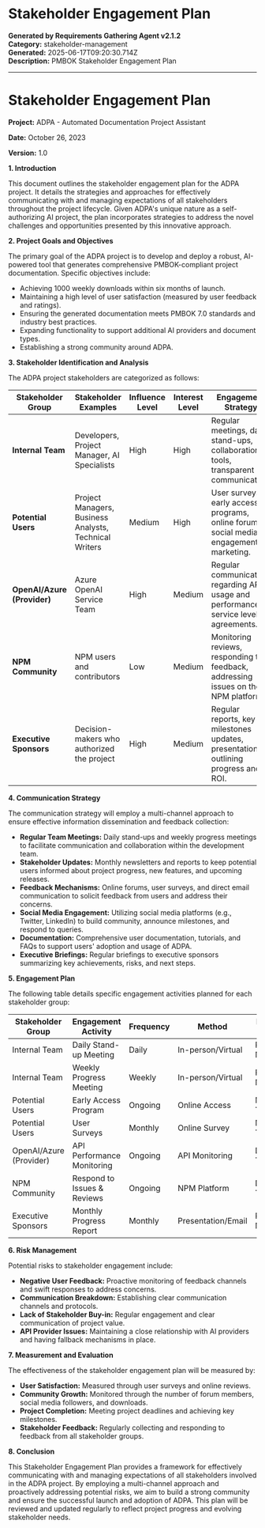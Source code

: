 # Stakeholder Engagement Plan

**Generated by Requirements Gathering Agent v2.1.2**  
**Category:** stakeholder-management  
**Generated:** 2025-06-17T09:20:30.714Z  
**Description:** PMBOK Stakeholder Engagement Plan

---

# Stakeholder Engagement Plan

**Project:** ADPA - Automated Documentation Project Assistant

**Date:** October 26, 2023

**Version:** 1.0


**1. Introduction**

This document outlines the stakeholder engagement plan for the ADPA project.  It details the strategies and approaches for effectively communicating with and managing expectations of all stakeholders throughout the project lifecycle.  Given ADPA's unique nature as a self-authorizing AI project, the plan incorporates strategies to address the novel challenges and opportunities presented by this innovative approach.


**2. Project Goals and Objectives**

The primary goal of the ADPA project is to develop and deploy a robust, AI-powered tool that generates comprehensive PMBOK-compliant project documentation.  Specific objectives include:

* Achieving 1000 weekly downloads within six months of launch.
* Maintaining a high level of user satisfaction (measured by user feedback and ratings).
* Ensuring the generated documentation meets PMBOK 7.0 standards and industry best practices.
* Expanding functionality to support additional AI providers and document types.
* Establishing a strong community around ADPA.


**3. Stakeholder Identification and Analysis**

The ADPA project stakeholders are categorized as follows:

| Stakeholder Group          | Stakeholder Examples                               | Influence Level | Interest Level | Engagement Strategy                                                                   |
|-----------------------------|----------------------------------------------------|-----------------|-----------------|---------------------------------------------------------------------------------------|
| **Internal Team**           | Developers, Project Manager, AI Specialists        | High             | High             | Regular meetings, daily stand-ups, collaboration tools, transparent communication.        |
| **Potential Users**         | Project Managers, Business Analysts, Technical Writers | Medium           | High             | User surveys, early access programs, online forums, social media engagement, marketing. |
| **OpenAI/Azure (Provider)** | Azure OpenAI Service Team                           | High             | Medium           | Regular communication regarding API usage and performance, service level agreements.     |
| **NPM Community**           | NPM users and contributors                          | Low              | Medium           | Monitoring reviews, responding to feedback, addressing issues on the NPM platform.       |
| **Executive Sponsors**      | Decision-makers who authorized the project          | High             | Medium           | Regular reports, key milestones updates, presentations outlining progress and ROI.     |


**4. Communication Strategy**

The communication strategy will employ a multi-channel approach to ensure effective information dissemination and feedback collection:

* **Regular Team Meetings:** Daily stand-ups and weekly progress meetings to facilitate communication and collaboration within the development team.
* **Stakeholder Updates:**  Monthly newsletters and reports to keep potential users informed about project progress, new features, and upcoming releases.
* **Feedback Mechanisms:** Online forums, user surveys, and direct email communication to solicit feedback from users and address their concerns.
* **Social Media Engagement:** Utilizing social media platforms (e.g., Twitter, LinkedIn) to build community, announce milestones, and respond to queries.
* **Documentation:** Comprehensive user documentation, tutorials, and FAQs to support users' adoption and usage of ADPA.
* **Executive Briefings:** Regular briefings to executive sponsors summarizing key achievements, risks, and next steps.


**5. Engagement Plan**

The following table details specific engagement activities planned for each stakeholder group:

| Stakeholder Group          | Engagement Activity             | Frequency        | Method           | Responsible Party |
|-----------------------------|---------------------------------|-----------------|-------------------|--------------------|
| Internal Team              | Daily Stand-up Meeting           | Daily             | In-person/Virtual | Project Manager   |
| Internal Team              | Weekly Progress Meeting           | Weekly            | In-person/Virtual | Project Manager   |
| Potential Users            | Early Access Program             | Ongoing           | Online Access     | Marketing Team    |
| Potential Users            | User Surveys                    | Monthly           | Online Survey    | Marketing Team    |
| OpenAI/Azure (Provider)    | API Performance Monitoring       | Ongoing           | API Monitoring    | Development Team   |
| NPM Community              | Respond to Issues & Reviews     | Ongoing           | NPM Platform      | Development Team   |
| Executive Sponsors         | Monthly Progress Report          | Monthly           | Presentation/Email| Project Manager   |


**6. Risk Management**

Potential risks to stakeholder engagement include:

* **Negative User Feedback:**  Proactive monitoring of feedback channels and swift responses to address concerns.
* **Communication Breakdown:** Establishing clear communication channels and protocols.
* **Lack of Stakeholder Buy-in:**  Regular engagement and clear communication of project value.
* **API Provider Issues:**  Maintaining a close relationship with AI providers and having fallback mechanisms in place.


**7. Measurement and Evaluation**

The effectiveness of the stakeholder engagement plan will be measured by:

* **User Satisfaction:** Measured through user surveys and online reviews.
* **Community Growth:** Monitored through the number of forum members, social media followers, and downloads.
* **Project Completion:**  Meeting project deadlines and achieving key milestones.
* **Stakeholder Feedback:**  Regularly collecting and responding to feedback from all stakeholder groups.


**8. Conclusion**

This Stakeholder Engagement Plan provides a framework for effectively communicating with and managing expectations of all stakeholders involved in the ADPA project.  By employing a multi-channel approach and proactively addressing potential risks, we aim to build a strong community and ensure the successful launch and adoption of ADPA.  This plan will be reviewed and updated regularly to reflect project progress and evolving stakeholder needs.
